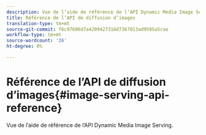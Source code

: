 ```yaml
---
description: Vue de l’aide de référence de l’API Dynamic Media Image Serving.
title: Référence de l’API de diffusion d’images
translation-type: tm+mt
source-git-commit: f6c97606d7a4209427316d7367013ad9585a5cae
workflow-type: tm+mt
source-wordcount: '26'
ht-degree: 0%

---
```



# Référence de l’API de diffusion d’images{#image-serving-api-reference}

Vue de l’aide de référence de l’API Dynamic Media Image Serving.

